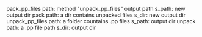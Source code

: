 pack_pp_files
    path: method "unpack_pp_files" output path
    s_path: new output dir
pack
    path: a dir contains unpacked files 
    s_dir: new output dir
unpack_pp_files
    path: a folder countains .pp files 
    s_path: output dir
unpack
    path: a .pp file path
    s_dir: output dir
